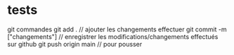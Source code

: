 # tests 
git commandes 
git add . // ajouter les changements effectuer
git commit -m ["changements"] // enregistrer les modifications/changements effectués sur github
git push origin main // pour pousser 

